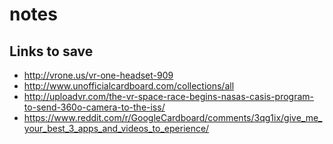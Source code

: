 # notes

## Links to save

* http://vrone.us/vr-one-headset-909
* http://www.unofficialcardboard.com/collections/all
* http://uploadvr.com/the-vr-space-race-begins-nasas-casis-program-to-send-360o-camera-to-the-iss/
* https://www.reddit.com/r/GoogleCardboard/comments/3qg1ix/give_me_your_best_3_apps_and_videos_to_eperience/
